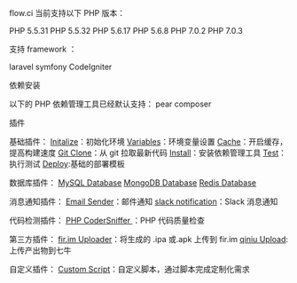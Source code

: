 flow.ci 当前支持以下 PHP 版本：

PHP 5.5.31
PHP 5.5.32
PHP 5.6.17
PHP 5.6.8
PHP 7.0.2
PHP 7.0.3

支持 framework ：

laravel
symfony
CodeIgniter

依赖安装

以下的 PHP 依赖管理工具已经默认支持：
pear
composer

插件

基础插件：
[Initalize]()：初始化环境
[Variables]()：环境变量设置
[Cache]()：开启缓存，提高构建速度
[Git Clone]()：从 git 拉取最新代码
[Install]()：安装依赖管理工具
[Test]()：执行测试
[Deploy]():基础的部署模板

数据库插件：
[MySQL Database]()
[MongoDB Database]()
[Redis Database]()

消息通知插件：
[Email Sender]()：邮件通知
[slack notification]()：Slack 消息通知

代码检测插件：
[PHP CoderSniffer ]()：PHP 代码质量检查

第三方插件：
[fir.im Uploader]()：将生成的 .ipa 或.apk 上传到 fir.im
[qiniu Upload](): 上传产出物到七牛

自定义插件：
[Custom Script]()：自定义脚本，通过脚本完成定制化需求
